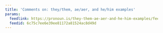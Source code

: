 ```yaml
---
title: 'Comments on: they/them, ae/aer, and he/him examples'
params:
  feedlink: https://pronoun.is/they-them-ae-aer-and-he-him-examples/feed/
  feedid: 6c75c7ee6e39ee81172a81524ac8d49d
---
```

